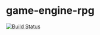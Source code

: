 # game-engine-rpg

[![Build Status](https://travis-ci.com/thoughtstem/game-engine-rpg.svg?branch=master)](https://travis-ci.com/thoughtstem/game-engine-rpg)
